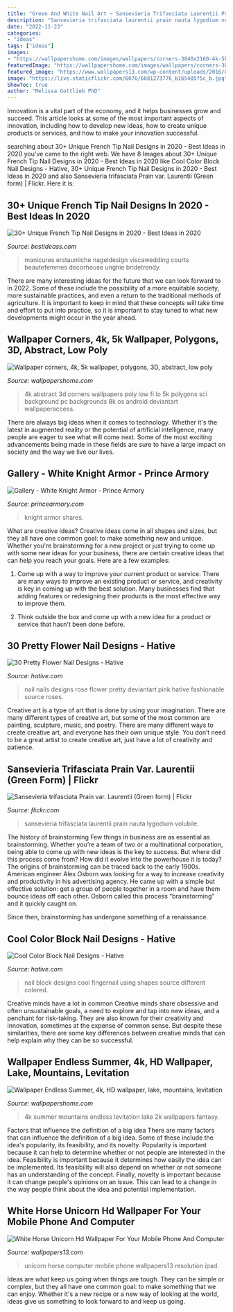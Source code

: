 ```yaml
---
title: "Green And White Nail Art ~ Sansevieria Trifasciata Laurentii Prain Nauta Lygodium Volubile"
description: "Sansevieria trifasciata laurentii prain nauta lygodium volubile"
date: "2022-11-23"
categories:
- "ideas"
tags: ["ideas"]
images:
- "https://wallpapershome.com/images/wallpapers/corners-3840x2160-4k-5k-wallpaper-polygons-3d-abstract-low-poly-12267.jpg"
featuredImage: "https://wallpapershome.com/images/wallpapers/corners-3840x2160-4k-5k-wallpaper-polygons-3d-abstract-low-poly-12267.jpg"
featured_image: "https://www.wallpapers13.com/wp-content/uploads/2016/02/White-Horse-Unicorn-HD-wallpaper-for-your-mobile-phone-and-computer.jpg"
image: "https://live.staticflickr.com/6076/6081273776_b165485f5c_b.jpg"
ShowToc: true
author: "Melissa Gottlieb PhD"
---
```



Innovation is a vital part of the economy, and it helps businesses grow and succeed. This article looks at some of the most important aspects of innovation, including how to develop new ideas, how to create unique products or services, and how to make your innovation successful.

	

		
searching about 30+ Unique French Tip Nail Designs in 2020 - Best Ideas in 2020 you've came to the right web. We have 8 Images about 30+ Unique French Tip Nail Designs in 2020 - Best Ideas in 2020 like Cool Color Block Nail Designs - Hative, 30+ Unique French Tip Nail Designs in 2020 - Best Ideas in 2020 and also Sansevieria trifasciata Prain var. Laurentii (Green form) | Flickr. Here it is:
		
    
## 30+ Unique French Tip Nail Designs In 2020 - Best Ideas In 2020

<img loading=lazy src="https://www.bestideass.com/wp-content/uploads/2020/02/24-best-french-tip-nail-designs-2402202095624.jpg" onerror="this.onerror=null;this.src='https://tse2.mm.bing.net/th?id=OIP.DQaMnFGIpsRo-fZIw3wqAwHaJ4&amp;pid=15.1';" alt="30+ Unique French Tip Nail Designs in 2020 - Best Ideas in 2020">

_Source: bestideass.com_

>manicures erstaunliche nageldesign viscawedding courts beautefemmes decorhouse unghie bridetrendy. 

	

There are many interesting ideas for the future that we can look forward to in 2022. Some of these include the possibility of a more equitable society, more sustainable practices, and even a return to the traditional methods of agriculture. It is important to keep in mind that these concepts will take time and effort to put into practice, so it is important to stay tuned to what new developments might occur in the year ahead.

    
## Wallpaper Corners, 4k, 5k Wallpaper, Polygons, 3D, Abstract, Low Poly

<img loading=lazy src="https://wallpapershome.com/images/wallpapers/corners-3840x2160-4k-5k-wallpaper-polygons-3d-abstract-low-poly-12267.jpg" onerror="this.onerror=null;this.src='https://tse4.mm.bing.net/th?id=OIP.XNT2YeCkpLx23VPOLF1eUAHaEK&amp;pid=15.1';" alt="Wallpaper corners, 4k, 5k wallpaper, polygons, 3D, abstract, low poly">

_Source: wallpapershome.com_

>4k abstract 3d corners wallpapers poly low fi lo 5k polygons sci background pc backgrounds 8k os android deviantart wallpaperaccess. 

	

There are always big ideas when it comes to technology. Whether it's the latest in augmented reality or the potential of artificial intelligence, many people are eager to see what will come next. Some of the most exciting advancements being made in these fields are sure to have a large impact on society and the way we live our lives.

    
## Gallery - White Knight Armor - Prince Armory

<img loading=lazy src="https://www.princearmory.com/wp-content/gallery/white-knight-armor/White_Knight_Armor014.jpg" onerror="this.onerror=null;this.src='https://tse2.mm.bing.net/th?id=OIP.OJ_6cr18JkNSpS8d9r5ZcQHaLH&amp;pid=15.1';" alt="Gallery - White Knight Armor - Prince Armory">

_Source: princearmory.com_

>knight armor shares. 

	

What are creative ideas?
Creative ideas come in all shapes and sizes, but they all have one common goal: to make something new and unique. Whether you're brainstorming for a new project or just trying to come up with some new ideas for your business, there are certain creative ideas that can help you reach your goals. Here are a few examples: 
1. Come up with a way to improve your current product or service. There are many ways to improve an existing product or service, and creativity is key in coming up with the best solution. Many businesses find that adding features or redesigning their products is the most effective way to improve them. 

2. Think outside the box and come up with a new idea for a product or service that hasn't been done before.

    
## 30 Pretty Flower Nail Designs - Hative

<img loading=lazy src="https://hative.com/wp-content/uploads/2014/11/flower-nail-designs/15-pretty-flower-nail-designs.jpg" onerror="this.onerror=null;this.src='https://tse1.mm.bing.net/th?id=OIP.o1X106x3xN9-foAdRyVC5gHaLC&amp;pid=15.1';" alt="30 Pretty Flower Nail Designs - Hative">

_Source: hative.com_

>nail nails designs rose flower pretty deviantart pink hative fashionable source roses. 

	

Creative art is a type of art that is done by using your imagination. There are many different types of creative art, but some of the most common are painting, sculpture, music, and poetry. There are many different ways to create creative art, and everyone has their own unique style. You don’t need to be a great artist to create creative art, just have a lot of creativity and patience.

    
## Sansevieria Trifasciata Prain Var. Laurentii (Green Form) | Flickr

<img loading=lazy src="https://live.staticflickr.com/6076/6081273776_b165485f5c_b.jpg" onerror="this.onerror=null;this.src='https://tse4.mm.bing.net/th?id=OIP.FH96bjUFgpbu7JdJf0kfQwHaJ4&amp;pid=15.1';" alt="Sansevieria trifasciata Prain var. Laurentii (Green form) | Flickr">

_Source: flickr.com_

>sansevieria trifasciata laurentii prain nauta lygodium volubile. 

	

The history of brainstorming
Few things in business are as essential as brainstorming. Whether you’re a team of two or a multinational corporation, being able to come up with new ideas is the key to success. But where did this process come from? How did it evolve into the powerhouse it is today?
The origins of brainstorming can be traced back to the early 1900s. American engineer Alex Osborn was looking for a way to increase creativity and productivity in his advertising agency. He came up with a simple but effective solution: get a group of people together in a room and have them bounce ideas off each other. Osborn called this process “brainstorming” and it quickly caught on.

Since then, brainstorming has undergone something of a renaissance.

    
## Cool Color Block Nail Designs - Hative

<img loading=lazy src="https://hative.com/wp-content/uploads/2014/11/color-block-nail-designs/6-color-block-nail-designs.jpg" onerror="this.onerror=null;this.src='https://tse4.mm.bing.net/th?id=OIP.zCgub5iwRDbvFUFMhhvCMQHaLH&amp;pid=15.1';" alt="Cool Color Block Nail Designs - Hative">

_Source: hative.com_

>nail block designs cool fingernail using shapes source different colored. 

	

Creative minds have a lot in common
Creative minds share obsessive and often unsustainable goals, a need to explore and tap into new ideas, and a penchant for risk-taking. They are also known for their creativity and innovation, sometimes at the expense of common sense. But despite these similarities, there are some key differences between creative minds that can help explain why they can be so successful.

    
## Wallpaper Endless Summer, 4k, HD Wallpaper, Lake, Mountains, Levitation

<img loading=lazy src="https://wallpapershome.com/images/wallpapers/endless-summer-2560x1440-4k-hd-wallpaper-lake-mountains-levitation-284.jpg" onerror="this.onerror=null;this.src='https://tse2.mm.bing.net/th?id=OIP.SjoTEuaz9h--IqUv3ecAlAHaEK&amp;pid=15.1';" alt="Wallpaper Endless Summer, 4k, HD wallpaper, lake, mountains, levitation">

_Source: wallpapershome.com_

>4k summer mountains endless levitation lake 2k wallpapers fantasy. 

	

Factors that influence the definition of a big idea
There are many factors that can influence the definition of a big idea. Some of these include the idea's popularity, its feasibility, and its novelty. Popularity is important because it can help to determine whether or not people are interested in the idea. Feasibility is important because it determines how easily the idea can be implemented. Its feasibility will also depend on whether or not someone has an understanding of the concept. Finally, novelty is important because it can change people's opinions on an issue. This can lead to a change in the way people think about the idea and potential implementation.

    
## White Horse Unicorn Hd Wallpaper For Your Mobile Phone And Computer

<img loading=lazy src="https://www.wallpapers13.com/wp-content/uploads/2016/02/White-Horse-Unicorn-HD-wallpaper-for-your-mobile-phone-and-computer.jpg" onerror="this.onerror=null;this.src='https://tse4.mm.bing.net/th?id=OIP.0HEtGdBvAs0w7nNWB0nHXAHaEo&amp;pid=15.1';" alt="White Horse Unicorn Hd Wallpaper For Your Mobile Phone And Computer">

_Source: wallpapers13.com_

>unicorn horse computer mobile phone wallpapers13 resolution ipad. 

	

Ideas are what keep us going when things are tough. They can be simple or complex, but they all have one common goal: to make something that we can enjoy. Whether it's a new recipe or a new way of looking at the world, ideas give us something to look forward to and keep us going.

